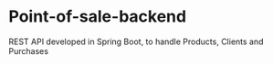 # Point-of-sale-backend
REST API developed in Spring Boot, to handle Products, Clients and Purchases
